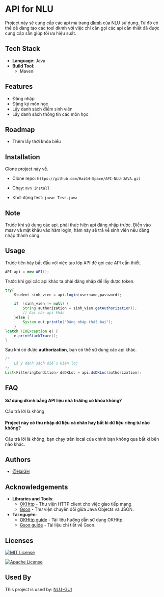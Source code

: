 
# API for NLU

Project này sẽ cung cấp các api mà trang [dkmh](https://dkmh.hcmuaf.edu.vn/) của NLU sử dụng. Từ đó có thể dễ dàng tạo các tool dkmh với việc chỉ cần gọi các api cần thiết đã được cung cấp sẵn giúp tối ưu hiệu suất.




## Tech Stack

- **Language**: Java
- **Build Tool**: 
  - Maven



## Features

- Đăng nhập
- Đăng ký môn học
- Lấy danh sách điểm sinh viên
- Lấy danh sách thông tin các môn học



## Roadmap

- Thêm lấy thời khóa biểu




## Installation

Clone project này về.
- Clone repo: `https://github.com/HaiGH-Space/API-NLU-JAVA.git`

- Chạy: `mvn install`

- Khởi động test: `javac Test.java`

## Note
Trước khi sử dụng các api, phải thực hiện api đăng nhập trước.
Điền vào mssv và mật khẩu vào hàm login, hàm này sẽ trả về sinh viên nếu đăng nhập thành công.




## Usage

Trước tiên hãy bắt đầu với việc tạo lớp API để gọi các API cần thiết.
```java
API api = new API();
```
Trước khi gọi các api khác ta phải đăng nhập để lấy được token.
```java
try{
    Student sinh_vien = api.login(username,password);

    if  (sinh_vien != null) {
        String authorization = sinh_vien.getAuthorization();
        // Gọi các api khác
    }else {
        System.out.println("Đăng nhập thất bại");
    }
}catch (IOException e) {
    e.printStackTrace();
}
```
Sau khi có được **authorization**, bạn có thể sử dụng các api khác.
```java
/*
    Lấy danh sách điều kiện lọc
*/
List<FilteringCondition> dsDKLoc = api.dsDKLoc(authorization);
```
## FAQ

#### Sử dụng dkmh bằng API liệu nhà trường có khóa không?

Câu trả lời là không

#### Project này có thu nhập dữ liệu cá nhân hay bất kì dữ liệu riêng tư nào không?

Câu trả lời là không, bạn chạy trên local của chính bạn không qua bất kì bên nào khác.


## Authors

- [@HaiGH](https://github.com/HaiGH-Space)


## Acknowledgements

- **Libraries and Tools**: 
  - [OKHttp](https://square.github.io/okhttp/) - Thư viện HTTP client cho việc giao tiếp mạng.
  - [Gson](https://github.com/google/gson) - Thư viện chuyển đổi giữa Java Objects và JSON.
- **Tài nguyên**: 
  - [OKHttp guide](https://square.github.io/okhttp/) - Tài liệu hướng dẫn sử dụng OKHttp.
  - [Gson guide](https://github.com/google/gson/wiki) - Tài liệu chi tiết về Gson.


## Licenses

[![MIT License](https://img.shields.io/badge/License-MIT-green.svg)](https://choosealicense.com/licenses/mit/)

[![Apache License](https://img.shields.io/badge/License-Apache%202.0-brightgreen.svg)](http://www.apache.org/licenses/LICENSE-2.0)


## Used By

This project is used by: [NLU-GUI](https://github.com/HaiGH-Space/NLU-GUI)


